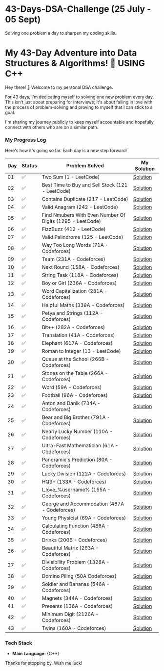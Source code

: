 # 43-Days-DSA-Challenge (25 July - 05 Sept)
Solving one problem a day to sharpen my coding skills.

# My 43-Day Adventure into Data Structures & Algorithms! 🚀  USING C++

Hey there! 👋 Welcome to my personal DSA challenge.

For 43 days, I'm dedicating myself to solving one new problem every day. This isn't just about preparing for interviews; it's about falling in love with the process of problem-solving and proving to myself that I can stick to a goal.

I'm sharing my journey publicly to keep myself accountable and hopefully connect with others who are on a similar path.

### My Progress Log

Here's how it's going so far. Each day is a new step forward!

| Day | Status |                Problem Solved                                        |              My Solution                      |
|-----|--------|-----------------------------------------------------------------------|-----------------------------------------------|
| 01 | ✅      | Two Sum (1 - LeetCode)                                               |              [Solution](./Day01.cpp)          |
| 02 | ✅      | Best Time to Buy and Sell Stock (121 - LeetCode)                     |              [Solution](./Day02.cpp)                          | 
| 03 | ✅      | Contains Duplicate (217 - LeetCode)                                  |              [Solution](./Day03.cpp)          |
| 04 | ✅      | Valid Anagram (242 - LeetCode)                                       |              [Solution](./Day04.cpp)                                 |
| 05 | ✅      | Find Nmubers With Even Number Of Digits (1295 - LeetCode)            |              [Solution](./Day05.cpp)                                |
| 06 | ✅      | FizzBuzz (412 - LeetCode)                                            |               [Solution](./Day06.cpp)                                |
| 07 | ✅      | Valid Palindrome (125 - LeetCode)                                    |               [Solution](./Day07.cpp)                                |
| 08 | ✅      | Way Too Long Words (71A - Codeforces)                                |               [Solution](./Day08.cpp)                      |
| 09 | ✅      | Team (231A - Codeforces)                                             |         [Solution](./Day09.cpp)                                      |
| 10 | ✅      | Next Round (158A - Codeforces)                                       |          [Solution](./Day10.cpp)                                     |
| 11 | ✅      | String Task (118A - Codeforces)                                      |          [Solution](./Day11.cpp)                                     | 
| 12 | ✅      | Boy or Girl (236A - Codeforces)                                      |           [Solution](./Day12.cpp)                                    |
| 13 | ✅      | Word Capitalization (281A - Codeforces)                              |           [Solution](./Day13.cpp)                                    |
| 14 | ✅      | Helpful Maths (339A - Codeforces)                                    |          [Solution](./Day14.cpp)                                     |
| 15 | ✅      | Petya and Strings (112A - Codeforces) |[Solution](./Day15.cpp) |
| 16 | ✅      | Bit++ (282A - Codeforces)                                              | [Solution](./Day16.cpp)|
| 17 | ✅      | Translation (41A - Codeforces) |[Solution](./Day17.cpp) |
| 18 | ✅      | Elephant (617A - Codeforces) | [Solution](./Day18.cpp)|
| 19 | ✅      | Roman to Integer (13 - LeetCode) |[Solution](./Day19.cpp) |
| 20 | ✅      | Queue at the School (266B - Codeforces) | [Solution](./Day20.cpp)|
| 21 | ✅      | Stones on the Table (266A - Codeforces) | [Solution](./Day21.cpp)|
| 22 | ✅      | Word (59A - Codeforces) |[Solution](./Day22.cpp) |
| 23 | ✅      | Football (96A - Codeforces) |[Solution](./Day23.cpp) |
| 24 | ✅      | Anton and Danik (734A - Codeforces) |[Solution](./Day24.cpp) |
| 25 | ✅      | Bear and Big Brother (791A - Codeforces) |[Solution](./Day25.cpp) |
| 26 | ✅      | Nearly Lucky Number (110A - Codeforces) |[Solution](./Day26.cpp) |
| 27 | ✅      | Ultra-Fast Mathematician (61A - Codeforces) | [Solution](./Day27.cpp)|
| 28 | ✅      | Panoramix's Prediction (80A - Codeforces) | [Solution](./Day28.cpp)|
| 29 | ✅      | Lucky Division (122A - Codeforces)|[Solution](./Day29.cpp) |
| 30 | ✅      |         HQ9+ (133A - Codeforces)                                                  |[Solution](./Day30.cpp) |
| 31 | ✅      |                I_love_%username% (155A - Codeforces)                                           | [Solution](./Day31.cpp)|
| 32 | ✅      |       George and Accommodation (467A - Codeforces)                 | [Solution](./Day32.cpp)|
| 33 | ✅      |       Young Physicist (69A - Codeforces)                                   |     [Solution](./Day33.cpp)  |
| 34 | ✅      |      Calculating Function (486A - Codeforces)       |  [Solution](./Day34.cpp)                                |
| 35 | ✅      |    Drinks (200B - Codeforces)                    | [Solution](./Day35.cpp)                             |
| 36 | ✅      |    Beautiful Matrix (263A - Codeforces)         |  [Solution](./Day36.cpp)                             |
| 37 | ✅      |    Divisibility Problem (1328A - Codeforces)      | [Solution](./Day37.cpp)           |
| 38 | ✅      |  Domino Piling (50A Codeforces)       | [Solution](./Day38.cpp)           |
| 39 | ✅      | Soldier and Bananas (546A - Codeforces)       | [Solution](./Day39.cpp)         |
| 40 | ✅      | Magnets (344A - Codeforces)        | [Solution](./Day40.cpp)             |
| 41 | ✅      | Presents (136A - Codeforces)      |  [Solution](./Day41.cpp)             |
| 42 | ✅      | Minimum Digit (2126A - Codeforces)         | [Solution](./Day42.cpp)           |
| 43 | ✅      |  Twins (160A - Codeforces) | [Solution](./Day43.cpp)     |
 

### Tech Stack
* **Main Language:** {C++}

Thanks for stopping by. Wish me luck!
